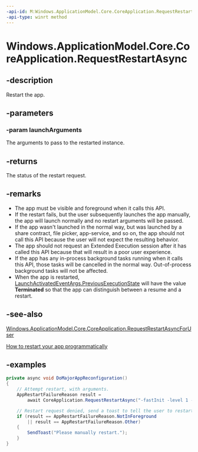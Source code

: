 ```yaml
---
-api-id: M:Windows.ApplicationModel.Core.CoreApplication.RequestRestartAsync(System.String)
-api-type: winrt method
---
```


<!-- Method syntax.
public IAsyncOperation<RestartResult> CoreApplication.RequestRestartAsync(String launchArguments)
-->

# Windows.ApplicationModel.Core.CoreApplication.RequestRestartAsync

## -description
Restart the app.

## -parameters
### -param launchArguments
The arguments to pass to the restarted instance.

## -returns
The status of the restart request.

## -remarks
* The app must be visible and foreground when it calls this API.
* If the restart fails, but the user subsequently launches the app manually, the app will launch normally and no restart arguments will be passed.
* If the app wasn't launched in the normal way, but was launched by a share contract, file picker, app-service, and so on, the app should not call this API because the user will not expect the resulting behavior.
* The app should not request an Extended Execution session after it has called this API because that will result in a poor user experience.
* If the app has any in-process background tasks running when it calls this API, those tasks will be cancelled in the normal way. Out-of-process background tasks will not be affected.
* When the app is restarted, [LaunchActivatedEventArgs.PreviousExecutionState](/uwp/api/Windows.ApplicationModel.Activation.LaunchActivatedEventArgs) will have the value **Terminated** so that the app can distinguish between a resume and a restart.

## -see-also
[Windows.ApplicationModel.Core.CoreApplication.RequestRestartAsyncForUser](coreapplication_requestrestartforuserasync_1889038893.md)

[How to restart your app programmatically](https://blogs.windows.com/buildingapps/2017/07/28/restart-app-programmatically/#oPS3xDHQYpflJRkA.97)

## -examples

```csharp
private async void DoMajorAppReconfiguration()
{
    // Attempt restart, with arguments.
    AppRestartFailureReason result =
        await CoreApplication.RequestRestartAsync("-fastInit -level 1 -foo");

    // Restart request denied, send a toast to tell the user to restart manually.
    if (result == AppRestartFailureReason.NotInForeground
        || result == AppRestartFailureReason.Other)
    {
        SendToast("Please manually restart.");
    }
}

```
